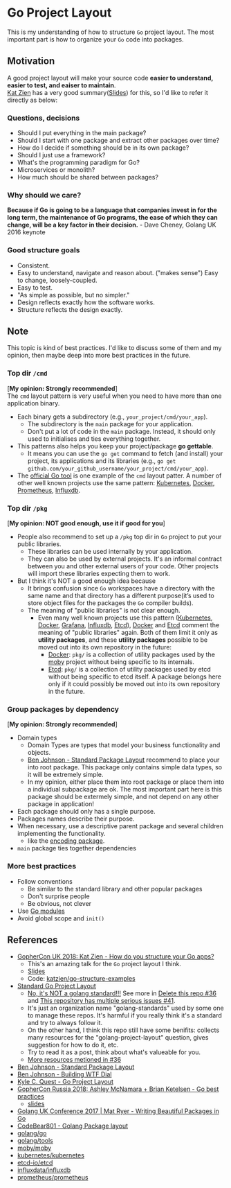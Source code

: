 # Go Project Layout
This is my understanding of how to structure `Go` project layout. The most important part is how to organize your `Go` code into packages.          

## Motivation
A good project layout will make your source code **easier to understand, easier to test, and eaiser to maintain**.     
[Kat Zien](https://github.com/katzien/) has a very good summary([Slides](https://github.com/katzien/talks/tree/master/how-do-you-structure-your-apps/gopherconuk-2018-08-03)) for this, so I'd like to refer it directly as below:        

### Questions, decisions 

- Should I put everything in the main package?
- Should I start with one package and extract other packages over time? 
- How do I decide if something should be in its own package?
- Should I just use a framework?
- What's the programming paradigm for Go?
- Microservices or monolith?
- How much should be shared between packages?
       
### Why should we care?
**Because if Go is going to be a language that companies invest in for the long term, the maintenance of Go programs, the ease of which they can change, 
will be a key factor in their decision.** - Dave Cheney, Golang UK 2016 keynote

### Good structure goals
- Consistent.
- Easy to understand, navigate and reason about. ("makes sense") Easy to change, loosely-coupled.
- Easy to test.
- "As simple as possible, but no simpler."
- Design reflects exactly how the software works.
- Structure reflects the design exactly.     

## Note
This topic is kind of best practices. I'd like to discuss some of them and my opinion, then maybe deep into more best practices in the future.     


### Top dir `/cmd`
[**My opinion: Strongly recommended**]     
The `cmd` layout pattern is very useful when you need to have more than one application binary.      

- Each binary gets a subdirectory (e.g., `your_project/cmd/your_app`).   
  - The subdirectory is the `main` package for your application.     
  - Don't put a lot of code in the `main` package. Instead, it should only used to initialises and ties everything together.     
- This patterns also helps you keep your project/package **go gettable**. 
  - It means you can use the `go get` command to fetch (and install) your project, its applications and its libraries (e.g., `go get github.com/your_github_username/your_project/cmd/your_app`). 
- The [official Go tool](https://github.com/golang/tools/tree/master/cmd) is one example of the `cmd` layout patter. A number of other well known projects use the same pattern: [Kubernetes](https://github.com/kubernetes/kubernetes/tree/master/cmd), [Docker](https://github.com/moby/moby/tree/master/cmd), [Prometheus](https://github.com/prometheus/prometheus/tree/master/cmd), [Influxdb](https://github.com/influxdata/influxdb/tree/master/cmd).


### Top dir `/pkg`
[**My opinion: NOT good enough, use it if good for you**]    
- People also recommend to set up a `/pkg` top dir in `Go` project to put your public libraries.    
  - These libraries can be used internally by your application.     
  - They can also be used by external projects. It's an informal contract between you and other external users of your code. Other projects will import these libraries expecting them to work.        
- But I think it's NOT a good enough idea because
  - It brings confusion since `Go` workspaces have a directory with the same name and that directory has a different purpose(it’s used to store object files for the packages the `Go` compiler builds).     
  - The meaning of "public libraries" is not clear enough.    
    - Even many well known projects use this pattern ([Kubernetes](https://github.com/kubernetes/kubernetes/tree/master/pkg), [Docker](https://github.com/moby/moby/tree/master/pkg), [Grafana](https://github.com/grafana/grafana/tree/master/pkg), [Influxdb](https://github.com/influxdata/influxdb/tree/master/pkg), [Etcd](https://github.com/coreos/etcd/tree/master/pkg)), [Docker](https://github.com/moby/moby/tree/master/pkg) and [Etcd](https://github.com/coreos/etcd/tree/master/pkg) comment the meaning of "public libraries" again. Both of them limit it only as **utility packages**, and these **utility packages** possible to be moved out into its own repository in the future:          
      - [Docker](https://github.com/moby/moby/tree/master/pkg): `pkg/` is a collection of utility packages used by the [moby](https://github.com/moby/moby/) project without being specific to its internals.    
      - [Etcd](https://github.com/coreos/etcd/tree/master/pkg): `pkg/` is a collection of utility packages used by etcd without being specific to etcd itself. A package belongs here only if it could possibly be moved out into its own repository in the future.


### Group packages by dependency     
[**My opinion: Strongly recommended**]     
- Domain types
  - Domain Types are types that model your business functionality and objects.    
  - [Ben Johnson - Standard Package Layout](https://medium.com/@benbjohnson/standard-package-layout-7cdbc8391fc1) recommend to place your into root package. This package only contains simple data types, so it will be extremely simple.      
  - In my opinion, either place them into root package or place them into a individual subpackage are ok. The most important part here is this package should be extermely simple, and not depend on any other package in application!     
- Each package should only has a single purpose.    
- Packages names describe their purpose.    
- When necessary, use a descriptive parent package and several children implementing the functionality.     
  - like the [encoding package](https://github.com/golang/go/tree/master/src/encoding).    
- `main` package ties together dependencies

### More best practices

- Follow conventions
  - Be similar to the standard library and other popular packages 
  - Don't surprise people
  - Be obvious, not clever
- Use [Go modules](https://github.com/golang/go/wiki/Modules)
- Avoid global scope and `init()`

## References
- [GopherCon UK 2018: Kat Zien - How do you structure your Go apps?](https://www.youtube.com/watch?v=VQym87o91f8&t=3s)     
  - This's an amazing talk for the `Go` project layout I think.    
  - [Slides](https://github.com/katzien/talks/tree/master/how-do-you-structure-your-apps/gopherconuk-2018-08-03)    
  - Code: [katzien/go-structure-examples](https://github.com/katzien/go-structure-examples)    
- [Standard Go Project Layout](https://github.com/golang-standards/project-layout)    
  - [No, it's NOT a golang standard!!!](https://github.com/golang-standards/project-layout/issues/38) See more in [Delete this repo #36](https://github.com/golang-standards/project-layout/issues/36) and [This repository has multiple serious issues #41](https://github.com/golang-standards/project-layout/issues/41).     
  - It's just an organization name "golang-standards" used by some one to manage these repos. It's harmful if you really think it's a standard and try to always follow it.     
  - On the other hand, I think this repo still have some benifits: collects many resources for the "golang-project-layout" question, gives suggestion for how to do it, etc.     
  - Try to read it as a post, think about what's valueable for you.             
  - [More resources metioned in #36](https://github.com/golang-standards/project-layout/issues/36#issue-479438391)
- [Ben Johnson - Standard Package Layout](https://medium.com/@benbjohnson/standard-package-layout-7cdbc8391fc1)
- [Ben Johnson - Building WTF Dial](https://medium.com/wtf-dial/wtf-dial-domain-model-9655cd523182)
- [Kyle C. Quest - Go Project Layout](https://medium.com/golang-learn/go-project-layout-e5213cdcfaa2)
- [GopherCon Russia 2018: Ashley McNamara + Brian Ketelsen - Go best practices](https://www.youtube.com/watch?v=MzTcsI6tn-0)
  - [slides](https://www.brianketelsen.com/slides/gcru18-best/)
- [Golang UK Conference 2017 | Mat Ryer - Writing Beautiful Packages in Go](https://www.youtube.com/watch?v=cAWlv2SeQus)
- [CodeBear801 - Golang Package layout](https://github.com/CodeBear801/tech_summary/blob/master/tech-summary/language/go/go-package-layout.md)
- [golang/go](https://github.com/golang/go)
- [golang/tools](https://github.com/golang/tools)
- [moby/moby](https://github.com/moby/moby)
- [kubernetes/kubernetes](https://github.com/kubernetes/kubernetes)
- [etcd-io/etcd](https://github.com/etcd-io/etcd)
- [influxdata/influxdb](https://github.com/influxdata/influxdb)
- [prometheus/prometheus](https://github.com/prometheus/prometheus)
